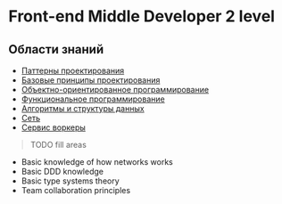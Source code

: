 # Front-end Middle Developer 2 level

## Области знаний

- [Паттерны проектирования](./patterns.md)
- [Базовые принципы проектирования](./design.md)
- [Объектно-ориентированное программирование](./oop.md)
- [Функциональное программирование](./fp.md)
- [Алгоритмы и структуры данных](./algorithmsAndDataStructures.md)
- [Сеть](./network.md)
- [Сервис воркеры](./serviceWorkers.md)

> TODO fill areas

- Basic knowledge of how networks works
- Basic DDD knowledge
- Basic type systems theory
- Team collaboration principles

